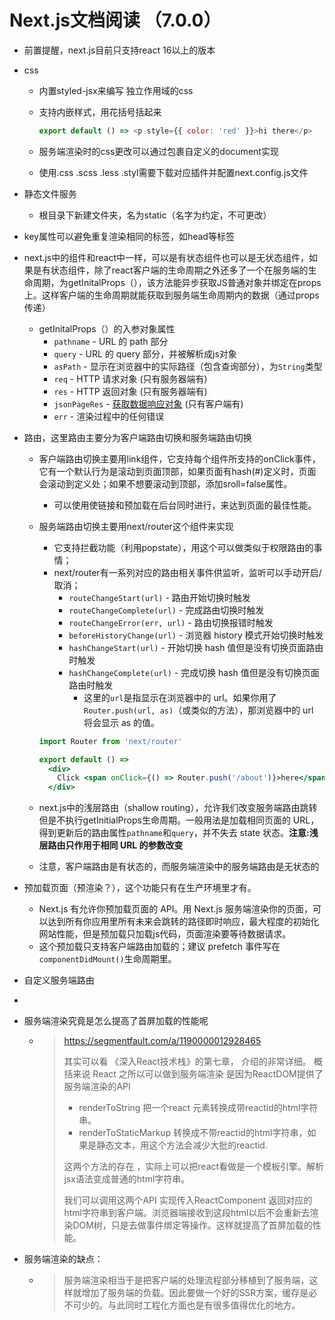 # Next.js文档阅读  （7.0.0）         

- 前置提醒，next.js目前只支持react  16以上的版本

- css

  - 内置styled-jsx来编写 独立作用域的css

  - 支持内嵌样式，用花括号括起来

    ```javascript
    export default () => <p style={{ color: 'red' }}>hi there</p>
    ```

  - 服务端渲染时的css更改可以通过包裹自定义的document实现

  - 使用.css .scss .less .styl需要下载对应插件并配置next.config.js文件

- 静态文件服务

  - 根目录下新建文件夹，名为static（名字为约定，不可更改）

- key属性可以避免重复渲染相同的标签，如head等标签

- next.js中的组件和react中一样，可以是有状态组件也可以是无状态组件，如果是有状态组件，除了react客户端的生命周期之外还多了一个在服务端的生命周期，为getInitalProps（），该方法能异步获取JS普通对象并绑定在props上。这样客户端的生命周期就能获取到服务端生命周期内的数据（通过props传递）

  - getInitalProps（）的入参对象属性
    - `pathname` - URL 的 path 部分
    - `query` - URL 的 query 部分，并被解析成js对象
    - `asPath` - 显示在浏览器中的实际路径（包含查询部分），为`String`类型
    - `req` - HTTP 请求对象 (只有服务器端有)
    - `res` - HTTP 返回对象 (只有服务器端有)
    - `jsonPageRes` - [获取数据响应对象](https://github.com/zeit/next.js/tree/7.0.0-canary.8/examples/with-aphrodite) (只有客户端有)
    - `err` - 渲染过程中的任何错误

- 路由，这里路由主要分为客户端路由切换和服务端路由切换

  - 客户端路由切换主要用link组件，它支持每个组件所支持的onClick事件，它有一个默认行为是滚动到页面顶部，如果页面有hash(#)定义时，页面会滚动到定义处；如果不想要滚动到顶部，添加sroll=false属性。

    - 可以使用<link prefetch>使链接和预加载在后台同时进行，来达到页面的最佳性能。

  - 服务端路由切换主要用next/router这个组件来实现

    - 它支持拦截功能（利用popstate），用这个可以做类似于权限路由的事情；
    - next/router有一系列对应的路由相关事件供监听，监听可以手动开启/取消；
      - `routeChangeStart(url)` - 路由开始切换时触发
      - `routeChangeComplete(url)` - 完成路由切换时触发
      - `routeChangeError(err, url)` - 路由切换报错时触发
      - `beforeHistoryChange(url)` - 浏览器 history 模式开始切换时触发
      - `hashChangeStart(url)` - 开始切换 hash 值但是没有切换页面路由时触发
      - `hashChangeComplete(url)` - 完成切换 hash 值但是没有切换页面路由时触发
        - 这里的`url`是指显示在浏览器中的 url。如果你用了`Router.push(url, as)`（或类似的方法），那浏览器中的 url 将会显示 as 的值。

    ```jsx
    import Router from 'next/router'
    
    export default () =>
      <div>
        Click <span onClick={() => Router.push('/about')}>here</span> to read more
      </div>
    ```

  - next.js中的浅层路由（shallow routing），允许我们改变服务端路由跳转但是不执行getInitialProps生命周期。一般用法是加载相同页面的 URL，得到更新后的路由属性`pathname`和`query`，并不失去 state 状态。**注意:浅层路由只作用于相同 URL 的参数改变**

  - 注意，客户端路由是有状态的，而服务端渲染中的服务端路由是无状态的

- 预加载页面（预渲染？），这个功能只有在生产环境里才有。

  - Next.js 有允许你预加载页面的 API。用 Next.js 服务端渲染你的页面，可以达到所有你应用里所有未来会跳转的路径即时响应，最大程度的初始化网站性能，但是预加载只加载js代码，页面渲染要等待数据请求。
  - 这个预加载只支持客户端路由加载的；建议 prefetch 事件写在`componentDidMount()`生命周期里。

- 自定义服务端路由

- 

- 服务端渲染究竟是怎么提高了首屏加载的性能呢

  - > <https://segmentfault.com/a/1190000012928465>
    >
    > 其实可以看 《深入React技术栈》的第七章， 介绍的非常详细。
    > 概括来说 React 之所以可以做到服务端渲染 是因为ReactDOM提供了服务端渲染的API
    >
    > - renderToString  把一个react 元素转换成带reactid的html字符串。
    > - renderToStaticMarkup 转换成不带reactid的html字符串，如果是静态文本，用这个方法会减少大批的reactid.
    >
    > 这两个方法的存在 ，实际上可以把react看做是一个模板引擎。解析jsx语法变成普通的html字符串。
    >
    > 我们可以调用这两个API 实现传入ReactComponent 返回对应的html字符串到客户端。浏览器端接收到这段html以后不会重新去渲染DOM树，只是去做事件绑定等操作。这样就提高了首屏加载的性能。

- 服务端渲染的缺点：

  - > 服务端渲染相当于是把客户端的处理流程部分移植到了服务端，这样就增加了服务端的负载。因此要做一个好的SSR方案，缓存是必不可少的。与此同时工程化方面也是有很多值得优化的地方。